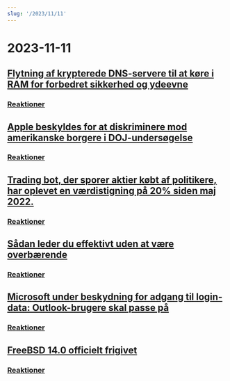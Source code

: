 ```yaml
---
slug: '/2023/11/11'
---
```


# 2023-11-11

## [Flytning af krypterede DNS-servere til at køre i RAM for forbedret sikkerhed og ydeevne](https://mullvad.net/en/blog/moving-our-encrypted-dns-servers-to-run-in-ram)


### [Reaktioner](https://news.ycombinator.com/item?id=38217355)


## [Apple beskyldes for at diskriminere mod amerikanske borgere i DOJ-undersøgelse](https://arstechnica.com/tech-policy/2023/11/apple-discriminated-against-us-citizens-in-hiring-doj-says/)


### [Reaktioner](https://news.ycombinator.com/item?id=38224950)


## [Trading bot, der sporer aktier købt af politikere, har oplevet en værdistigning på 20% siden maj 2022.](https://www.threads.net/@quiverquantitative/post/CzcB-Gsgqow)


### [Reaktioner](https://news.ycombinator.com/item?id=38226404)


## [Sådan leder du effektivt uden at være overbærende](https://www.jeffwofford.com/?p=2089)


### [Reaktioner](https://news.ycombinator.com/item?id=38224245)


## [Microsoft under beskydning for adgang til login-data: Outlook-brugere skal passe på](https://www.heise.de/news/Microsoft-lays-hands-on-login-data-Beware-of-the-new-Outlook-9358925.html)


### [Reaktioner](https://news.ycombinator.com/item?id=38219568)


## [FreeBSD 14.0 officielt frigivet](https://lists.freebsd.org/archives/dev-commits-src-all/2023-November/033349.html)


### [Reaktioner](https://news.ycombinator.com/item?id=38219578)


<head>
  <meta property="og:title" content="Flytning af krypterede DNS-servere til at køre i RAM for forbedret sikkerhed og ydeevne" />
  <meta property="og:type" content="website" />
  <meta property="og:image" content="https://og.cho.sh/api/og/?title=Flytning%20af%20krypterede%20DNS-servere%20til%20at%20k%C3%B8re%20i%20RAM%20for%20forbedret%20sikkerhed%20og%20ydeevne&subheading=l%C3%B8rdag%20den%2011.%20november%202023%3A%20Resum%C3%A9%20af%20Hacker%20News" />
</head>
